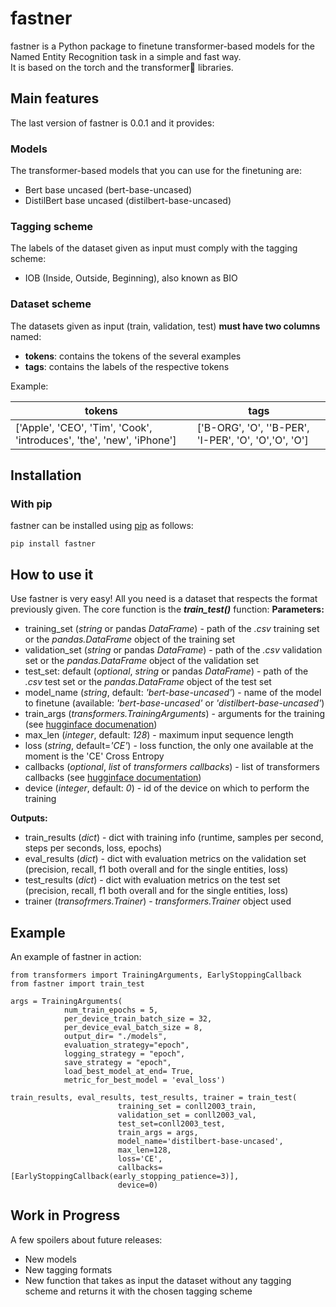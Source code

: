 # fastner
fastner is a Python package to finetune transformer-based models for the Named Entity Recognition task in a simple and fast way.  
It is based on the torch and the transformer🤗 libraries.
## Main features
The last version of fastner is 0.0.1 and it provides:
### Models
The transformer-based models that you can use for the finetuning are:
 - Bert base uncased (bert-base-uncased)
 - DistilBert base uncased (distilbert-base-uncased)
###  Tagging scheme
 The labels of the dataset given as input must comply with the tagging scheme:
 - IOB (Inside, Outside, Beginning), also known as BIO
 ### Dataset scheme
The datasets given as input (train, validation, test) **must have two columns** named:
- **tokens**:  contains the tokens of the several examples
- **tags**: contains the labels of the respective tokens

Example:
 
| **tokens** |  **tags**|
|--|--|
|['Apple', 'CEO', 'Tim', 'Cook', 'introduces', 'the', 'new', 'iPhone']|['B-ORG', 'O', ''B-PER', 'I-PER', 'O', 'O','O', 'O']|



## Installation
### With pip
fastner can be installed using [pip](https://pypi.org/project/fastner/) as follows:

    pip install fastner

## How to use it
Use fastner is very easy! All you need is a dataset that respects the format previously given.
The core function is the ***train_test()*** function:
**Parameters:**
 - training_set (*string* or pandas *DataFrame*) - path of the *.csv* training set or the *pandas.DataFrame* object of the training set
 - validation_set (*string* or pandas *DataFrame*) - path of the *.csv* validation set or the *pandas.DataFrame* object of the validation set
 - test_set: default (*optional*,  *string* or pandas *DataFrame*) - path of the *.csv* test set or the *pandas.DataFrame* object of the test set 
 - model_name (*string*, default: *'bert-base-uncased'*) - name of the model to finetune (available: *'bert-base-uncased'* or *'distilbert-base-uncased'*)
 - train_args (*transformers.TrainingArguments*) - arguments for the training (see [hugginface documenation](https://huggingface.co/docs/transformers/main_classes/trainer#transformers.TrainingArguments))
 - max_len (*integer*, default: *128*) - maximum input sequence length
 - loss (*string*, default=*'CE'*) - loss function, the only one available at the moment is the 'CE' Cross Entropy 
 - callbacks (*optional*, *list* of *transformers callbacks*) -  list of transformers callbacks (see [hugginface documentation](https://huggingface.co/docs/transformers/main_classes/callback))
 - device (*integer*, default: *0*) - id of the device on which to perform the training
 
**Outputs:**
- train_results (*dict*) - dict with training info (runtime, samples per second, steps per seconds, loss, epochs)
- eval_results (*dict*) - dict with evaluation metrics on the validation set (precision, recall, f1 both overall and for the single entities, loss)
- test_results (*dict*) -  dict with evaluation metrics on the test set (precision, recall, f1 both overall and for the single entities, loss)
- trainer (*transofrmers.Trainer*) - *transformers.Trainer* object used

## Example
An example of fastner in action:

    from transformers import TrainingArguments, EarlyStoppingCallback
    from fastner import train_test
    
    args = TrainingArguments(
                num_train_epochs = 5,
                per_device_train_batch_size = 32,
                per_device_eval_batch_size = 8,
                output_dir= "./models",
                evaluation_strategy="epoch",
                logging_strategy = "epoch",
                save_strategy = "epoch",
                load_best_model_at_end= True,
                metric_for_best_model = 'eval_loss')
							
	train_results, eval_results, test_results, trainer = train_test(
							training_set = conll2003_train,
							validation_set = conll2003_val,
							test_set=conll2003_test,
							train_args = args,
							model_name='distilbert-base-uncased',
							max_len=128, 
							loss='CE',
							callbacks= [EarlyStoppingCallback(early_stopping_patience=3)],
							device=0)
							

    
## Work in Progress
A few spoilers about future releases:
- New models
- New tagging formats 
- New function that takes as input the dataset without any tagging scheme and returns it with the chosen tagging scheme
